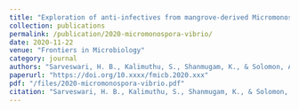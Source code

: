 ```yaml
---
title: "Exploration of anti-infectives from mangrove-derived Micromonospora sp. RMA46 to combat Vibrio cholerae pathogenesis"
collection: publications
permalink: /publication/2020-micromonospora-vibrio/
date: 2020-11-22
venue: "Frontiers in Microbiology"
category: journal
authors: "Sarveswari, H. B., Kalimuthu, S., Shanmugam, K., & Solomon, A. P."
paperurl: "https://doi.org/10.xxxx/fmicb.2020.xxx"
pdf: "/files/2020-micromonospora-vibrio.pdf"
citation: "Sarveswari, H. B., Kalimuthu, S., Shanmugam, K., & Solomon, A. P. (2020). Exploration of anti-infectives from mangrove-derived *Micromonospora sp.* RMA46 to combat *Vibrio cholerae* pathogenesis. *Frontiers in Microbiology*, 2020. https://doi.org/10.xxxx/fmicb.2020.xxx"
---
```

